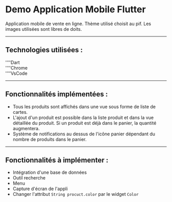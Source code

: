 # Demo Application Mobile Flutter

Application mobile de vente en ligne. 
Thème utilisé choisit au pif.
Les images utilisées sont libres de doits.

---------
## Technologies utilisées :

''''Dart  
''''Chrome  
''''VsCode

---------
## Fonctionnalités implémentées :

* Tous les produits sont affichés dans une vue sous forme de liste de cartes.
* L'ajout d'un produit est possible dans la liste produit et dans la vue détaillée du produit. Si un produit est déjà dans le panier, la quantité augmentera.
* Système de notifications au dessus de l'icône panier dépendant du nombre de produits dans le panier.

---------
## Fonctionnalités à implémenter :

* Intégration d'une base de données
* Outil recherche
* Menu
* Capture d'écran de l'appli
* Changer l'attribut ``String procuct.color`` par le widget `Color`

